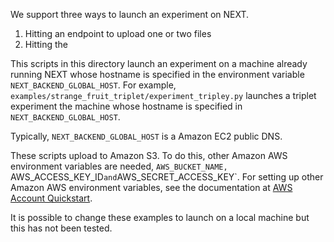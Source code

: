 

We support three ways to launch an experiment on NEXT.

1. Hitting an endpoint to upload one or two files
2. Hitting the


This scripts in this directory launch an experiment on a machine already
running NEXT whose hostname is specified in the environment variable
`NEXT_BACKEND_GLOBAL_HOST`.  For example,
`examples/strange_fruit_triplet/experiment_tripley.py` launches a triplet
experiment the machine whose hostname is specified in
`NEXT_BACKEND_GLOBAL_HOST`.

Typically, `NEXT_BACKEND_GLOBAL_HOST` is a Amazon EC2 public DNS.

These scripts upload to Amazon S3. To do this, other Amazon AWS environment
variables are needed, `AWS_BUCKET_NAME, `AWS_ACCESS_KEY_ID` and
`AWS_SECRET_ACCESS_KEY`.  For setting up other Amazon AWS environment
variables, see the documentation at [AWS Account Quickstart].

It is possible to change these examples to launch on a local machine but this
has not been tested.

[AWS Account Quickstart]:https://github.com/nextml/NEXT/wiki/NEXT-Reference:-AWS-Account-Quickstart
